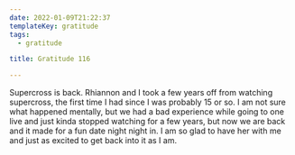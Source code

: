 ```yaml
---
date: 2022-01-09T21:22:37
templateKey: gratitude
tags:
  - gratitude

title: Gratitude 116

---
```


Supercross is back.  Rhiannon and I took a few years off from watching
supercross, the first time I had since I was probably 15 or so.  I am
not sure what happened mentally, but we had a bad experience while going
to one live and just kinda stopped watching for a few years, but now we
are back and it made for a fun date night night in.  I am so glad to
have her with me and just as excited to get back into it as I am.
